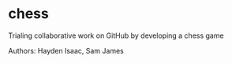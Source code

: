 # chess
Trialing collaborative work on GitHub by developing a chess game 

Authors:
Hayden Isaac, Sam James
